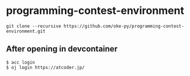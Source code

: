 # programming-contest-environment

```shell
git clone --recursive https://github.com/oke-py/programming-contest-environment.git
```

## After opening in devcontainer

```shell
$ acc login
$ oj login https://atcoder.jp/
```
